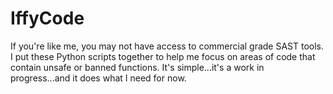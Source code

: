 # IffyCode
If you're like me, you may not have access to commercial grade SAST tools. I put these Python scripts together to help me focus on areas of code that contain unsafe or banned functions. It's simple...it's a work in progress...and it does what I need for now.
